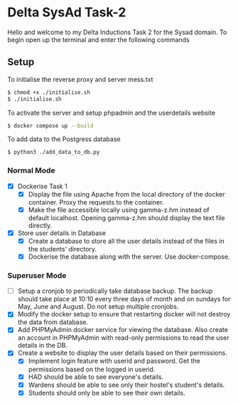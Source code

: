 # Delta SysAd Task-2

Hello and welcome to my Delta Inductions Task 2 for the Sysad domain.
To begin open up the terminal and enter the following commands

## Setup

To initialise the reverse proxy and server mess.txt 
```bash
$ chmod +x ./initialise.sh
$ ./initialise.sh
```

To activate the server and setup phpadmin and the userdetails website
```bash
$ docker compose up --build
```

To add data to the Postgress database
```bash
$ python3 ./add_data_to_db.py
```

### Normal Mode
- [X] Dockerise Task 1
    - [X] Display the file using Apache from the local directory of the docker container. Proxy the requests to the container.
    - [X] Make the file accessible locally using gamma-z.hm instead of default localhost. Opening gamma-z.hm should display the text file directly.
- [X] Store user details in Database
    - [X] Create a database to store all the user details instead of the files in the students' directory.
    - [X] Dockerise the database along with the server. Use docker-compose.
### Superuser Mode
- [ ] Setup a cronjob to periodically take database backup. The backup should take place at 10:10 every three days of month and on sundays for May, June and August. Do not setup multiple cronjobs.
- [X] Modify the docker setup to ensure that restarting docker will not destroy the data from database.
- [X] Add PHPMyAdmin docker service for viewing the database. Also create an account in PHPMyAdmin with read-only permissions to read the user details in the DB.
- [X] Create a website to display the user details based on their permissions.
    - [X] Implement login feature with userid and password. Get the permissions based on the logged in userid.
    - [X] HAD should be able to see everyone's details.
    - [X] Wardens should be able to see only their hostel's student's details.
    - [X] Students should only be able to see their own details.